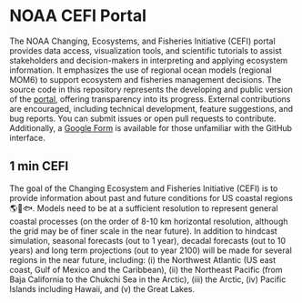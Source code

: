 # NOAA CEFI Portal

The NOAA Changing, Ecosystems, and Fisheries Initiative (CEFI) portal provides data access, visualization tools, and scientific tutorials to assist stakeholders and decision-makers in interpreting and applying ecosystem information. It emphasizes the use of regional ocean models (regional MOM6) to support ecosystem and fisheries management decisions. The source code in this repository represents the developing and public version of the [portal](https://psl.noaa.gov/cefi_portal/), offering transparency into its progress. External contributions are encouraged, including technical development, feature suggestions, and bug reports. You can submit issues or open pull requests to contribute. Additionally, a [Google Form](https://forms.gle/w5y3Q6DAJaKWCbkU8) is available for those unfamiliar with the GitHub interface.

## 1 min CEFI
The goal of the Changing Ecosystem and Fisheries Initiative (CEFI) is to provide information about past and future conditions for US coastal regions 🌎🌊🐟. Models need to be at a sufficient resolution to represent general coastal processes (on the order of 8-10 km horizontal resolution, although the grid may be of finer scale in the near future). In addition to hindcast simulation, seasonal forecasts (out to 1 year), decadal forecasts (out to 10 years) and long term projections (out to year 2100) will be made for several regions in the near future, including: (i) the Northwest Atlantic (US east coast, Gulf of Mexico and the Caribbean), (ii) the Northeast Pacific (from Baja California to the Chukchi Sea in the Arctic), (iii) the Arctic, (iv) Pacific Islands including Hawaii, and (v) the Great Lakes.